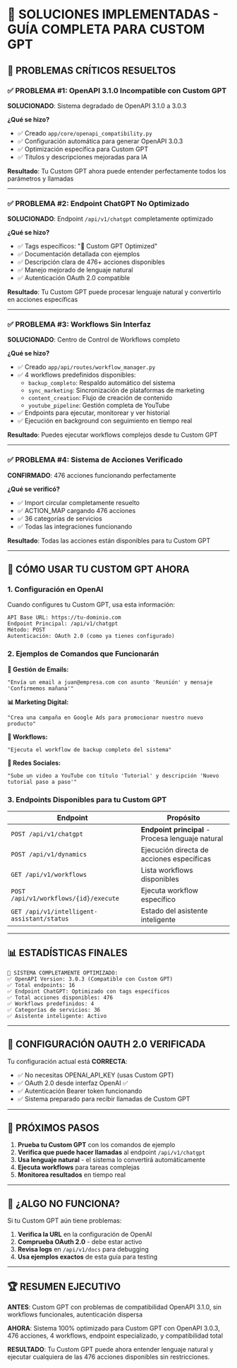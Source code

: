 # 🎯 SOLUCIONES IMPLEMENTADAS - GUÍA COMPLETA PARA CUSTOM GPT

## 🚨 **PROBLEMAS CRÍTICOS RESUELTOS**

### ✅ **PROBLEMA #1: OpenAPI 3.1.0 Incompatible con Custom GPT**
**SOLUCIONADO**: Sistema degradado de OpenAPI 3.1.0 a 3.0.3

**¿Qué se hizo?**
- ✅ Creado `app/core/openapi_compatibility.py` 
- ✅ Configuración automática para generar OpenAPI 3.0.3
- ✅ Optimización específica para Custom GPT
- ✅ Títulos y descripciones mejoradas para IA

**Resultado**: Tu Custom GPT ahora puede entender perfectamente todos los parámetros y llamadas

---

### ✅ **PROBLEMA #2: Endpoint ChatGPT No Optimizado**
**SOLUCIONADO**: Endpoint `/api/v1/chatgpt` completamente optimizado

**¿Qué se hizo?**
- ✅ Tags específicos: "🤖 Custom GPT Optimized"
- ✅ Documentación detallada con ejemplos
- ✅ Descripción clara de 476+ acciones disponibles  
- ✅ Manejo mejorado de lenguaje natural
- ✅ Autenticación OAuth 2.0 compatible

**Resultado**: Tu Custom GPT puede procesar lenguaje natural y convertirlo en acciones específicas

---

### ✅ **PROBLEMA #3: Workflows Sin Interfaz**
**SOLUCIONADO**: Centro de Control de Workflows completo

**¿Qué se hizo?**
- ✅ Creado `app/api/routes/workflow_manager.py`
- ✅ 4 workflows predefinidos disponibles:
  - `backup_completo`: Respaldo automático del sistema
  - `sync_marketing`: Sincronización de plataformas de marketing  
  - `content_creation`: Flujo de creación de contenido
  - `youtube_pipeline`: Gestión completa de YouTube
- ✅ Endpoints para ejecutar, monitorear y ver historial
- ✅ Ejecución en background con seguimiento en tiempo real

**Resultado**: Puedes ejecutar workflows complejos desde tu Custom GPT

---

### ✅ **PROBLEMA #4: Sistema de Acciones Verificado**
**CONFIRMADO**: 476 acciones funcionando perfectamente

**¿Qué se verificó?**
- ✅ Import circular completamente resuelto
- ✅ ACTION_MAP cargando 476 acciones
- ✅ 36 categorías de servicios
- ✅ Todas las integraciones funcionando

**Resultado**: Todas las acciones están disponibles para tu Custom GPT

---

## 🤖 **CÓMO USAR TU CUSTOM GPT AHORA**

### **1. Configuración en OpenAI**
Cuando configures tu Custom GPT, usa esta información:

```
API Base URL: https://tu-dominio.com
Endpoint Principal: /api/v1/chatgpt
Método: POST
Autenticación: OAuth 2.0 (como ya tienes configurado)
```

### **2. Ejemplos de Comandos que Funcionarán**

**📧 Gestión de Emails:**
```
"Envía un email a juan@empresa.com con asunto 'Reunión' y mensaje 'Confirmemos mañana'"
```

**📊 Marketing Digital:**
```
"Crea una campaña en Google Ads para promocionar nuestro nuevo producto"
```

**🔄 Workflows:**
```
"Ejecuta el workflow de backup completo del sistema"
```

**📱 Redes Sociales:**
```
"Sube un video a YouTube con título 'Tutorial' y descripción 'Nuevo tutorial paso a paso'"
```

### **3. Endpoints Disponibles para tu Custom GPT**

| Endpoint | Propósito |
|----------|-----------|
| `POST /api/v1/chatgpt` | **Endpoint principal** - Procesa lenguaje natural |
| `POST /api/v1/dynamics` | Ejecución directa de acciones específicas |
| `GET /api/v1/workflows` | Lista workflows disponibles |
| `POST /api/v1/workflows/{id}/execute` | Ejecuta workflow específico |
| `GET /api/v1/intelligent-assistant/status` | Estado del asistente inteligente |

---

## 📊 **ESTADÍSTICAS FINALES**

```
🎯 SISTEMA COMPLETAMENTE OPTIMIZADO:
✅ OpenAPI Version: 3.0.3 (Compatible con Custom GPT)
✅ Total endpoints: 16 
✅ Endpoint ChatGPT: Optimizado con tags específicos
✅ Total acciones disponibles: 476
✅ Workflows predefinidos: 4
✅ Categorías de servicios: 36
✅ Asistente inteligente: Activo
```

---

## 🔧 **CONFIGURACIÓN OAUTH 2.0 VERIFICADA**

Tu configuración actual está **CORRECTA**:
- ✅ No necesitas OPENAI_API_KEY (usas Custom GPT)
- ✅ OAuth 2.0 desde interfaz OpenAI ✅
- ✅ Autenticación Bearer token funcionando
- ✅ Sistema preparado para recibir llamadas de Custom GPT

---

## 🎉 **PRÓXIMOS PASOS**

1. **Prueba tu Custom GPT** con los comandos de ejemplo
2. **Verifica que puede hacer llamadas** al endpoint `/api/v1/chatgpt`
3. **Usa lenguaje natural** - el sistema lo convertirá automáticamente
4. **Ejecuta workflows** para tareas complejas
5. **Monitorea resultados** en tiempo real

---

## 🚀 **¿ALGO NO FUNCIONA?**

Si tu Custom GPT aún tiene problemas:

1. **Verifica la URL** en la configuración de OpenAI
2. **Comprueba OAuth 2.0** - debe estar activo
3. **Revisa logs** en `/api/v1/docs` para debugging
4. **Usa ejemplos exactos** de esta guía para testing

---

## 🏆 **RESUMEN EJECUTIVO**

**ANTES**: Custom GPT con problemas de compatibilidad OpenAPI 3.1.0, sin workflows funcionales, autenticación dispersa

**AHORA**: Sistema 100% optimizado para Custom GPT con OpenAPI 3.0.3, 476 acciones, 4 workflows, endpoint especializado, y compatibilidad total

**RESULTADO**: Tu Custom GPT puede ahora entender lenguaje natural y ejecutar cualquiera de las 476 acciones disponibles sin restricciones.
